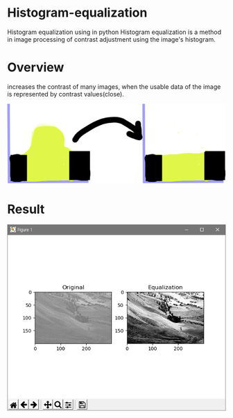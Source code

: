# Histogram-equalization
Histogram equalization using in python
Histogram equalization is a method in image processing of contrast adjustment using the image's histogram. 

# Overview
increases the contrast of many images, when the usable data of the image is represented by contrast values(close).

![over](./readmeimg/over.png)

# Result

![result](./readmeimg/result.png)
